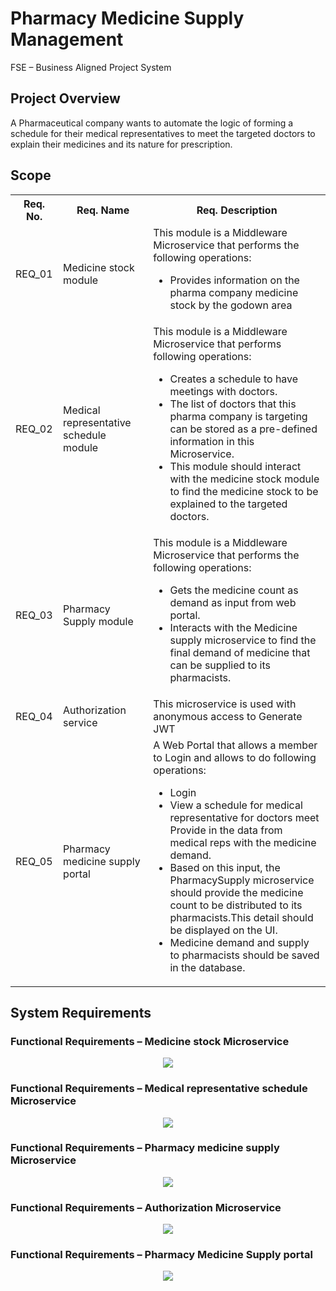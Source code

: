 # Pharmacy Medicine Supply Management
FSE – Business Aligned Project System 

## Project Overview 

A Pharmaceutical company wants to automate the logic of forming a schedule for their medical representatives to meet the targeted doctors to explain their medicines and its nature for prescription.  

## Scope
<table>
	<tr>
		<th>Req. No.</th>
		<th>Req. Name</th>
		<th>Req. Description</th>
	</tr>
	<tr>
		<td>REQ_01</td>
		<td>Medicine stock module</td>
		<td>
			This module is a Middleware Microservice that performs the following operations: 
			<ul><li>
				Provides information on the pharma company medicine stock by the godown area
			</li></ul>
		</td>
	</tr>
	<tr>
		<td>REQ_02</td>
		<td>Medical representative schedule module</td>
		<td>
			This module is a Middleware Microservice that performs following operations:
			<ul>
				<li>Creates a schedule to have meetings with doctors. </li>
				<li>The list of doctors that this pharma company is targeting can be stored as a pre-defined information in this Microservice.</li>
				<li>This module should interact with the medicine stock module to find the medicine stock to be explained to the targeted doctors.</li>
			</ul>
		</td>
	</tr>
	<tr>
		<td>REQ_03</td>
		<td>Pharmacy  Supply module</td>
		<td>
			This module is a Middleware Microservice that performs the following operations: 
			<ul>
				<li>Gets the medicine count as demand as input from web portal.</li>
				<li>Interacts with the Medicine supply microservice to find the final demand of medicine that can be supplied to its pharmacists.</li>
			</ul>
		</td>
	</tr>
	<tr>
		<td>REQ_04</td>
		<td>Authorization service</td>
		<td>
			This microservice is used with anonymous access to Generate JWT
		</td>
	</tr>
	<tr>
		<td>REQ_05</td>
		<td>Pharmacy medicine supply portal</td>
		<td>
			A Web Portal that allows a member to Login and allows to do following operations:
			<ul>
				<li>Login</li>
				<li>View a schedule for medical representative for doctors meet Provide in the data from medical reps with the medicine demand.</li>
				<li>Based on this input, the PharmacySupply microservice should provide the medicine count to be distributed to its pharmacists.This detail should be displayed on the UI.</li>
				<li>Medicine demand and supply to pharmacists should be saved in the database.</li>
			</ul>
		</td>
	</tr>
</table>

## System Requirements
 
### Functional Requirements – Medicine stock Microservice 

<p align="center">
  <img src="https://github.com/manishjayan/PharmacyMedicineSupplyManagement/blob/master/ProjectRequirementDocs/Req1.jpg">
</p>

### Functional Requirements – Medical representative schedule Microservice 
<p align="center">
  <img src="https://github.com/manishjayan/PharmacyMedicineSupplyManagement/blob/master/ProjectRequirementDocs/Req2.jpg">
</p>

### Functional Requirements – Pharmacy medicine supply Microservice
<p align="center">
  <img src="https://github.com/manishjayan/PharmacyMedicineSupplyManagement/blob/master/ProjectRequirementDocs/Req3.jpg">
</p>

### Functional Requirements – Authorization Microservice 
<p align="center">
  <img src="https://github.com/manishjayan/PharmacyMedicineSupplyManagement/blob/master/ProjectRequirementDocs/Req4.jpg">
</p>

### Functional Requirements – Pharmacy Medicine Supply portal 
<p align="center">
  <img src="https://github.com/manishjayan/PharmacyMedicineSupplyManagement/blob/master/ProjectRequirementDocs/Req5.jpg">
</p>
